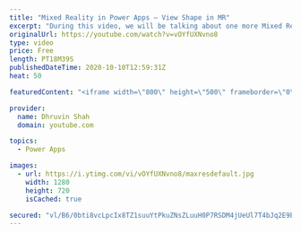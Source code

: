```yaml
---
title: "Mixed Reality in Power Apps – View Shape in MR"
excerpt: "During this video, we will be talking about one more Mixed Reality component which is “View Shape in MR”. View Shape in MR component places a cube into Mixed Reality. Using View Shape in MR Component we can check if the specified cube will fit into a specific space or not.  So, stay tuned with me throughout"
originalUrl: https://youtube.com/watch?v=vOYfUXNvno8
type: video
price: Free
length: PT18M39S
publishedDateTime: 2020-10-10T12:59:31Z
heat: 50

featuredContent: "<iframe width=\"800\" height=\"500\" frameborder=\"0\" src=\"https://www.youtube.com/embed/vOYfUXNvno8\" allow=\"accelerometer; autoplay; encrypted-media; gyroscope; picture-in-picture\" allowfullscreen></iframe>"

provider:
  name: Dhruvin Shah
  domain: youtube.com

topics:
  - Power Apps

images:
  - url: https://i.ytimg.com/vi/vOYfUXNvno8/maxresdefault.jpg
    width: 1280
    height: 720
    isCached: true

secured: "vl/B6/0bti8vcLpcIx8TZ1suuYtPkuZNsZLuuH0P7RSDM4jUeUl7T4bJq2E9EvQxmNEMkgfhfjQdiw/GTenf0Kt8G0qtWOdaSuF4MEkF6+8qyKZMAWTlnZA4dv/UOkPDQzTd1pa91092jdM93UfjShr8SkzrP+swroDyJbHFLkRhqPTyUqXVo8KvvJLGt+igi1yonDf6xWn/tJkQx2c13Ckz0MS8bq4emm6GbMAsjhhXBqoUkVfIbnbLOfvz3aRQey7HfQFOe9/mHYIcraWNy33w0lERIZ3kqUkR5LzuAs12Z0pS6JWBdrDuZeS+GHKtui+stCfqCDdPNFcJ5MEXq5BJRm0uW2JndOoQYSnvhNfUv2Cn7s4aHc6MVkdzPp7NV4hqtV46vhZNR1uY3BeqCQ==;Rpci2syA/uOnu2IbaYvaOQ=="
---
```


